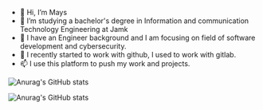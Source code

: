 - 👋 Hi, I’m Mays 
- 👀 I’m studying a bachelor's degree in Information and communication Technology Engineering at Jamk
- 🌱 I have an Engineer background  and I am focusing on field of software development and cybersecurity.
- 💞️ I recently started to work with github, I used to work with gitlab.
- 📫 I use this platform to push my work and projects.

![Anurag's GitHub stats](https://github-readme-stats.vercel.app/api?username=Mays-M&hide=contribs,prs)

![Anurag's GitHub stats](https://github-readme-stats.vercel.app/api?username=Mays-M&show_icons=true)
